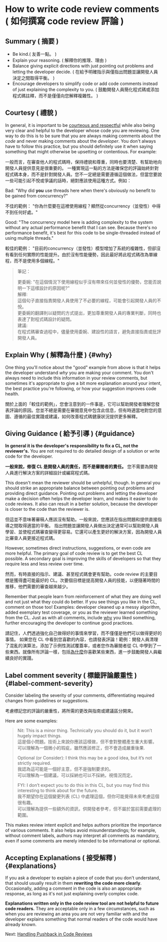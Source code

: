 # How to write code review comments ( 如何撰寫 code review 評論 )



## Summary ( 摘要  )

-   Be kind.( 友善一點。 )
-   Explain your reasoning. ( 解釋你的推理、理由 )
-   Balance giving explicit directions with just pointing out problems and
    letting the developer decide. ( 在給予明確指示與僅指出問題並讓開發人員決定之間取得平衡。 )
-   Encourage developers to simplify code or add code comments instead of just
    explaining the complexity to you. ( 鼓勵開發人員簡化程式碼或添加程式碼註釋，而不是僅僅向您解釋複雜性。 )

## Courtesy ( 禮貌 )

In general, it is important to be
[courteous and respectful](https://chromium.googlesource.com/chromium/src/+/master/docs/cr_respect.md)
while also being very clear and helpful to the developer whose code you are
reviewing. One way to do this is to be sure that you are always making comments
about the *code* and never making comments about the *developer*. You don't
always have to follow this practice, but you should definitely use it when
saying something that might otherwise be upsetting or contentious. For example:

一般而言，在審查他人的程式碼時，保持禮貌和尊重，同時也要清楚、有幫助地向開發人員提供意見是很重要的。 一種實現這一點的方法是確保您的評論始終針對程式碼本身，而不是針對開發人員。您不一定總是需要遵循這個做法，但當您要說一些可能引起不悅或爭議的話時，絕對應該使用這種方式。例如：


Bad: "Why did **you** use threads here when there's obviously no benefit to be
gained from concurrency?"

不佳的範例： "你為什麼要在這裡使用線程？顯然從concurrency（並發性）中得不到任何好處。"

Good: "The concurrency model here is adding complexity to the system without any
actual performance benefit that I can see. Because there's no performance
benefit, it's best for this code to be single-threaded instead of using multiple
threads."

較佳的範例： "目前的concurrency（並發性）模型增加了系統的複雜性，但卻沒有看到任何實際的性能提升。由於沒有性能優勢，因此最好將此程式碼改為單線程，而不是使用多個線程。"

> 筆記：
>
> 更委婉: "在這個情況下使用線程似乎沒有帶來任何並發性的優勢，您能否說明一下這樣設計的原因呢?"  
> 解釋:  
> 這個句子直接指責開發人員使用了不必要的線程，可能會引起開發人員的不悅。  
> 更委婉的翻譯則以疑問的方式提出，更加尊重開發人員的專業判斷，同時也表達了對程式碼設計的疑問。  
> 建議:  
> 在程式碼審查過程中，儘量使用委婉、建設性的語言，避免直接指責或批評開發人員。   
 

## Explain Why ( 解釋為什麼 ) {#why}

One thing you'll notice about the "good" example from above is that it helps the
developer understand *why* you are making your comment. You don't always need to
include this information in your review comments, but sometimes it's appropriate
to give a bit more explanation around your intent, the best practice you're
following, or how your suggestion improves code health.

關於上面的「較佳的範例」，您會注意到的一件事是，它可以幫助開發者理解您發表評論的原因。您並不總是需要在審閱意見中包含此信息，但有時適當地對您的意圖、遵循的最佳實踐或建議，如何改善程式碼健康狀況提供更多解釋。 

## Giving Guidance ( 給予引導 ) {#guidance}

**In general it is the developer's responsibility to fix a CL, not the
reviewer's.** You are not required to do detailed design of a solution or write
code for the developer.

**一般來說，修復 CL 是開發人員的責任，而不是審閱者的責任。**  您不需要為開發人員進行解決方案的詳細設計或編寫程式碼。

This doesn't mean the reviewer should be unhelpful, though. In general you
should strike an appropriate balance between pointing out problems and providing
direct guidance. Pointing out problems and letting the developer make a decision
often helps the developer learn, and makes it easier to do code reviews. It also
can result in a better solution, because the developer is closer to the code
than the reviewer is.

但這並不意味著審稿人應該沒有幫助。一般來說，您應該在指出問題和提供直接指導之間取得適當的平衡。
指出問題並讓開發人員做出決定通常可以幫助開發人員學習、並使程式碼審查變得更容易。它還可以產生更好的解決方案，因為開發人員比審查人員更接近程式碼。 

However, sometimes direct instructions, suggestions, or even code are more
helpful. The primary goal of code review is to get the best CL possible. A
secondary goal is improving the skills of developers so that they require less
and less review over time.
 
然而，有時直接的指示、建議、甚至程式碼會更有幫助。code review 的主要目標是獲得盡可能最好的 CL。次要個目標是提高開發人員的技能，以便隨著時間的推移，他們需要的審查越來越少。

Remember that people learn from reinforcement of what they are doing well and
not just what they could do better. If you see things you like in the CL,
comment on those too! Examples: developer cleaned up a messy algorithm, added
exemplary test coverage, or you as the reviewer learned something from the CL.
Just as with all comments, include [why](#why) you liked something, further
encouraging the developer to continue good practices.
 
請記住，人們透過強化自己做得好的事情來學習，而不僅僅是他們可以做得更好的事情。 如果您在 CL 中看到您喜歡的內容，也請發表評論！範例：開發人員清理了混亂的演算法，添加了示例性測試覆蓋率，或者您作為審閱者從 CL 中學到了一些東西。就像所有評論一樣，包括[為什麼](#為什麼)你喜歡某些東西，進一步鼓勵開發人員繼續良好的實踐。

## Label comment severity ( 標籤評論嚴重性 ) {#label-comment-severity}

Consider labeling the severity of your comments, differentiating required
changes from guidelines or suggestions.
 
考慮標記您的評論的嚴重性，將所需的更改與指南或建議區分開來。

Here are some examples:

> Nit: This is a minor thing. Technically you should do it, but it won’t hugely
> impact things.  
>這是個小問題。技術上來說你應該這樣做，但不會對整體產生重大影響。  
>可以理解為一個微小的瑕疵，雖然應該修正，但不會造成嚴重後果.  
> 
> Optional (or Consider): I think this may be a good idea, but it’s not strictly
> required.  
> 我認為這可能是一個好主意，但不是強制要求的。  
> 可以理解為一個建議，可以採納也可以不採納，視情況而定。  
>
> FYI: I don’t expect you to do this in this CL, but you may find this
> interesting to think about for the future.  
> 我不期望你在這個變更列表 (CL) 中處理這個，但你可能覺得未來考慮這個很有趣。  
> 可以理解為提供一些額外的資訊，供開發者參考，但不屬於當前需要處理的範圍。  
> 



This makes review intent explicit and helps authors prioritize the importance of
various comments. It also helps avoid misunderstandings; for example, without
comment labels, authors may interpret all comments as mandatory, even if some
comments are merely intended to be informational or optional.

## Accepting Explanations ( 接受解釋 ) {#explanations}

If you ask a developer to explain a piece of code that you don't understand,
that should usually result in them **rewriting the code more clearly**.
Occasionally, adding a comment in the code is also an appropriate response, as
long as it's not just explaining overly complex code.

**Explanations written only in the code review tool are not helpful to future
code readers.** They are acceptable only in a few circumstances, such as when
you are reviewing an area you are not very familiar with and the developer
explains something that normal readers of the code would have already known.

Next: [Handling Pushback in Code Reviews](pushback.md)
